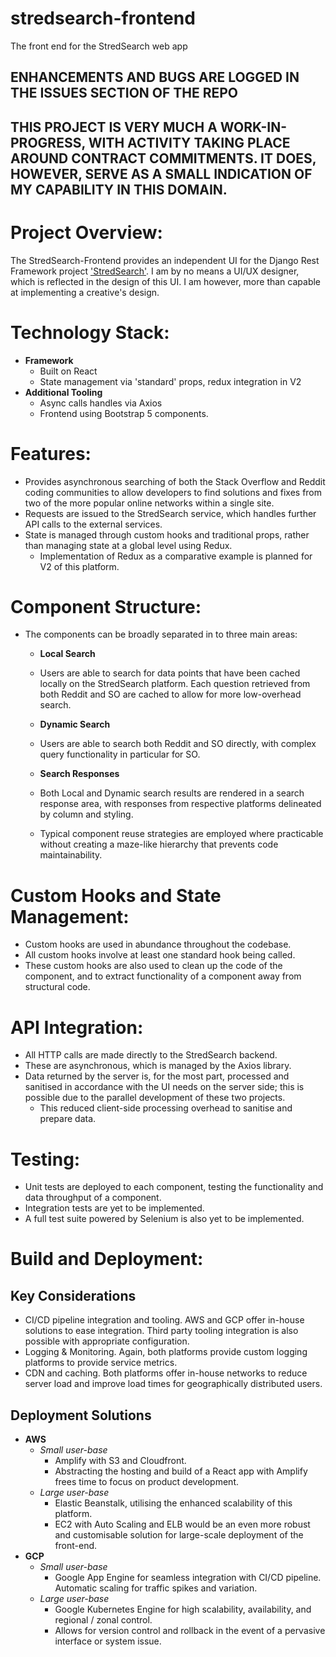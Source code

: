 # stredsearch-frontend
The front end for the StredSearch web app

## ENHANCEMENTS AND BUGS ARE LOGGED IN THE ISSUES SECTION OF THE REPO
## THIS PROJECT IS VERY MUCH A WORK-IN-PROGRESS, WITH ACTIVITY TAKING PLACE AROUND CONTRACT COMMITMENTS. IT DOES, HOWEVER, SERVE AS A SMALL INDICATION OF MY CAPABILITY IN THIS DOMAIN.

# Project Overview:

The StredSearch-Frontend provides an independent UI for the Django Rest Framework project ['StredSearch'](https://github.com/dsaa86/stredsearch).
I am by no means a UI/UX designer, which is reflected in the design of this UI. I am however, more than capable at implementing a creative's design.

# Technology Stack:

* **Framework**
  * Built on React
  * State management via 'standard' props, redux integration in V2
* **Additional Tooling**
  * Async calls handles via Axios
  * Frontend using Bootstrap 5 components.

# Features:

* Provides asynchronous searching of both the Stack Overflow and Reddit coding communities to allow developers to find solutions and fixes from two of the more popular online networks within a single site.
* Requests are issued to the StredSearch service, which handles further API calls to the external services.
* State is managed through custom hooks and traditional props, rather than managing state at a global level using Redux.
  * Implementation of Redux as a comparative example is planned for V2 of this platform.  

# Component Structure:

* The components can be broadly separated in to three main areas:
  * **Local Search**
  * Users are able to search for data points that have been cached locally on the StredSearch platform. Each question retrieved from both Reddit and SO are cached to allow for more low-overhead search.
  * **Dynamic Search**
  * Users are able to search both Reddit and SO directly, with complex query functionality in particular for SO.
  * **Search Responses**
  * Both Local and Dynamic search results are rendered in a search response area, with responses from respective platforms delineated by column and styling.

  * Typical component reuse strategies are employed where practicable without creating a maze-like hierarchy that prevents code maintainability.

# Custom Hooks and State Management:

  * Custom hooks are used in abundance throughout the codebase.
  * All custom hooks involve at least one standard hook being called.
  * These custom hooks are also used to clean up the code of the component, and to extract functionality of a component away from structural code.

# API Integration:

  * All HTTP calls are made directly to the StredSearch backend.
  * These are asynchronous, which is managed by the Axios library.
  * Data returned by the server is, for the most part, processed and sanitised in accordance with the UI needs on the server side; this is possible due to the parallel development of these two projects.
    * This reduced client-side processing overhead to sanitise and prepare data.

# Testing:

  * Unit tests are deployed to each component, testing the functionality and data throughput of a component.
  * Integration tests are yet to be implemented.
  * A full test suite powered by Selenium is also yet to be implemented.

# Build and Deployment:

  ## Key Considerations

  * CI/CD pipeline integration and tooling. AWS and GCP offer in-house solutions to ease integration. Third party tooling integration is also possible with appropriate configuration.
  * Logging & Monitoring. Again, both platforms provide custom logging platforms to provide service metrics.
  * CDN and caching. Both platforms offer in-house networks to reduce server load and improve load times for geographically distributed users.

  ## Deployment Solutions
  
  * **AWS**
    * *Small user-base*
      * Amplify with S3 and Cloudfront.
      * Abstracting the hosting and build of a React app with Amplify frees time to focus on product development.
    * *Large user-base*
      * Elastic Beanstalk, utilising the enhanced scalability of this platform.
      * EC2 with Auto Scaling and ELB would be an even more robust and customisable solution for large-scale deployment of the front-end.
  * **GCP**
    * *Small user-base*
      * Google App Engine for seamless integration with CI/CD pipeline. Automatic scaling for traffic spikes and variation.
    * *Large user-base*
      * Google Kubernetes Engine for high scalability, availability, and regional / zonal control.
      * Allows for version control and rollback in the event of a pervasive interface or system issue.
